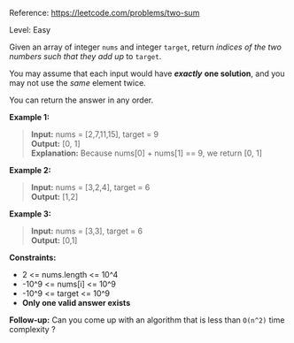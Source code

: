 Reference: https://leetcode.com/problems/two-sum

Level: Easy 

Given an array of integer `nums` and integer `target`, return *indices of the two numbers such that they add up* to `target`. 

You may assume that each input would have ***exactly*** **one solution**, and you may not use the *same* element twice. 

You can return the answer in any order. 

**Example 1:**

<blockquote>

**Input:** nums = [2,7,11,15], target = 9  
**Output:** [0, 1]  
**Explanation:** Because nums[0] + nums[1] == 9, we return [0, 1]
</blockquote>
 
**Example 2:**

<blockquote>

**Input:** nums = [3,2,4], target = 6  
**Output:** [1,2]
</blockquote>

**Example 3:**

<blockquote>

**Input:** nums = [3,3], target = 6  
**Output:** [0,1]
</blockquote>

**Constraints:**
- 2 <= nums.length <= 10^4
- -10^9 <= nums[i] <= 10^9 
- -10^9 <= target <= 10^9 
- **Only one valid answer exists**

**Follow-up:** Can you come up with an algorithm that is less than `O(n^2)` time complexity ? 

